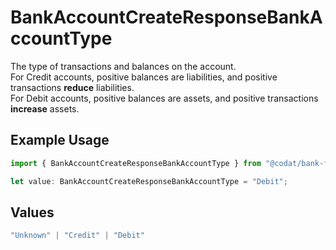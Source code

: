 # BankAccountCreateResponseBankAccountType

The type of transactions and balances on the account.  
For Credit accounts, positive balances are liabilities, and positive transactions **reduce** liabilities.  
For Debit accounts, positive balances are assets, and positive transactions **increase** assets.

## Example Usage

```typescript
import { BankAccountCreateResponseBankAccountType } from "@codat/bank-feeds/sdk/models/shared";

let value: BankAccountCreateResponseBankAccountType = "Debit";
```

## Values

```typescript
"Unknown" | "Credit" | "Debit"
```